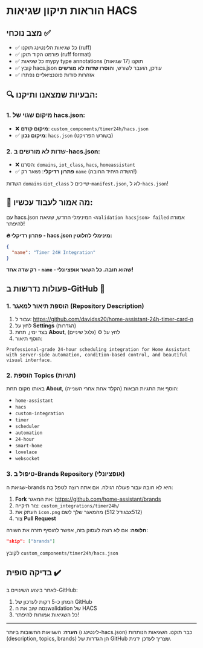 # הוראות תיקון שגיאות HACS

## מצב נוכחי ✅
- ✅ כל שגיאות הלינטינג תוקנו (ruff)
- ✅ פורמט הקוד תוקן (ruff format)  
- ✅ כל שגיאות mypy type annotations תוקנו (17 שגיאות)
- ✅ קובץ hacs.json עודכן, הועבר לשורש, ו**הוסרו שדות לא מורשים**
- ✅ אזהרות סודות פוטנציאליים נפתרו

## 🔍 הבעיות שמצאנו ותיקנו:

### 1. מיקום שגוי של hacs.json:
- ❌ **מיקום קודם**: `custom_components/timer24h/hacs.json`
- ✅ **מיקום נכון**: `hacs.json` (בשורש הפרויקט)

### 2. שדות לא מורשים ב-hacs.json:
- ❌ הסרנו: `domains`, `iot_class`, `hacs`, `homeassistant` 
- ✅ **פתרון רדיקלי**: נשאר רק `name` (השדה היחיד החובה!)

השדות `domains` ו`iot_class` שייכים ל-`manifest.json`, לא ל-`hacs.json`!

## 🎯 מה אמור לעבוד עכשיו:
עם hacs.json המינימלי החדש, שגיאת `<Validation hacsjson> failed` אמורה להיפתר!

**🔥 פתרון רדיקלי - hacs.json מינימלי לחלוטין:**
```json
{
  "name": "Timer 24H Integration"
}
```

**רק שדה אחד - `name` - שהוא חובה. כל השאר אופציונלי!**

## פעולות נדרשות ב-GitHub 🔧

### 1. הוספת תיאור למאגר (Repository Description)
1. עבור ל: https://github.com/davidss20/home-assistant-24h-timer-card-n
2. לחץ על **Settings** (הגדרות)
3. בצד ימין, תחת **About**, לחץ על ⚙️ (גלגל שיניים)
4. הוסף תיאור:
```
Professional-grade 24-hour scheduling integration for Home Assistant with server-side automation, condition-based control, and beautiful visual interface.
```

### 2. הוספת Topics (תגיות)
באותו מקום תחת **About**, הוסף את התגיות הבאות (הקלד אחת אחרי השנייה):
- `home-assistant`
- `hacs`
- `custom-integration`
- `timer`
- `scheduler`
- `automation`
- `24-hour`
- `smart-home`
- `lovelace`
- `websocket`

### 3. טיפול ב-Brands Repository (אופציונלי)
שגיאת ה-brands היא לא חובה עבור פעולה רגילה. אם אתה רוצה לטפל בה:

1. **Fork** את המאגר: https://github.com/home-assistant/brands
2. צור תיקייה: `custom_integrations/timer24h/`
3. העתק את `icon.png` מהמאגר שלך לשם (בגודל 512x512)
4. צור **Pull Request**

**חלופה**: אם לא רוצה לעסוק בזה, אפשר להוסיף חזרה את השורה:
```json
"skip": ["brands"]
```
לקובץ `custom_components/timer24h/hacs.json`

## בדיקה סופית ✔️
לאחר ביצוע השינויים ב-GitHub:
1. המתן כ-5 דקות לעדכון של GitHub
2. נסה שוב את הwalidation של HACS
3. כל השגיאות אמורות להיפתר!

---
**הערה**: השגיאות החשובות ביותר (לינטינג ו-hacs.json) כבר תוקנו. השגיאות הנותרות (description, topics, brands) הן הגדרות של GitHub שצריך לעדכן ידנית.
